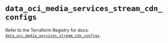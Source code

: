 # `data_oci_media_services_stream_cdn_configs`

Refer to the Terraform Registry for docs: [`data_oci_media_services_stream_cdn_configs`](https://registry.terraform.io/providers/hashicorp/oci/7.19.0/docs/data-sources/media_services_stream_cdn_configs).
